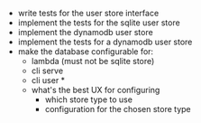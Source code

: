 - write tests for the user store interface
- implement the tests for the sqlite user store
- implement the dynamodb user store
- implement the tests for a dynamodb user store
- make the database configurable for:
    - lambda (must not be sqlite store)
    - cli serve
    - cli user *
    - what's the best UX for configuring
        - which store type to use
        - configuration for the chosen store type
